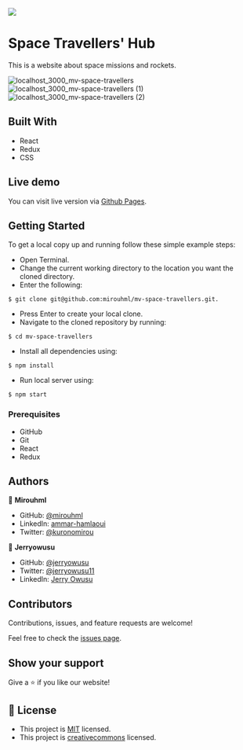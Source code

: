 ![](https://img.shields.io/badge/Microverse-blueviolet)

# Space Travellers' Hub

This is a website about space missions and rockets.

![localhost_3000_mv-space-travellers](https://user-images.githubusercontent.com/20567503/162003030-067de73b-d04e-40ec-a8f8-65e2993db821.png)
![localhost_3000_mv-space-travellers (1)](https://user-images.githubusercontent.com/20567503/162003017-27cb5eba-e497-43b6-81c1-00cce2d7ffdc.png)
![localhost_3000_mv-space-travellers (2)](https://user-images.githubusercontent.com/20567503/162003008-0cf070ea-001f-4592-bc40-7e9849471167.png)

## Built With

- React
- Redux
- CSS

## Live demo

You can visit live version via [Github Pages](https://mirouhml.github.io/mv-space-travellers/).

## Getting Started

To get a local copy up and running follow these simple example steps:
- Open Terminal.
- Change the current working directory to the location you want the cloned directory.
- Enter the following:
```
$ git clone git@github.com:mirouhml/mv-space-travellers.git.
```
- Press Enter to create your local clone.
- Navigate to the cloned repository by running:
```
$ cd mv-space-travellers
```
- Install all dependencies using:
``` 
$ npm install
```
- Run local server using:
``` 
$ npm start
```

### Prerequisites
- GitHub
- Git
- React
- Redux


## Authors

👤 **Mirouhml**

- GitHub: [@mirouhml](https://github.com/mirouhml)
- LinkedIn: [ammar-hamlaoui](https://www.linkedin.com/in/ammar-hamlaoui-514909189/)
- Twitter: [@kuronomirou](https://twitter.com/kuronomirou)

👤 **Jerryowusu**

- GitHub: [@jerryowusu](https://github.com/jerryowusu)
- Twitter: [@jerryowusu11](https://twitter.com/jerryowusu11)
- LinkedIn: [Jerry Owusu](https://www.linkedin.com/in/jerry-owusu)

## Contributors

Contributions, issues, and feature requests are welcome!

Feel free to check the [issues page](https://github.com/mirouhml/mv-space-travellers/issues).

## Show your support

Give a ⭐️ if you like our website!

## 📝 License

- This project is [MIT](./LICENSE) licensed.
- This project is [creativecommons](https://creativecommons.org/licenses/by-nc/4.0/) licensed.
